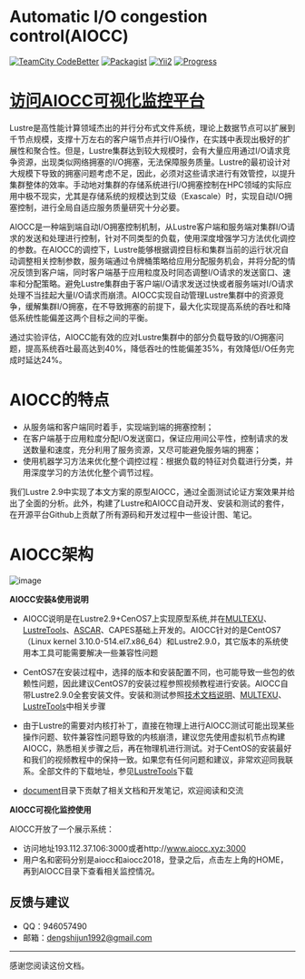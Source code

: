 Automatic I/O congestion control(AIOCC)
=========================
[![TeamCity CodeBetter](https://img.shields.io/teamcity/codebetter/bt428.svg?maxAge=2592000)]()
[![Packagist](https://img.shields.io/packagist/v/symfony/symfony.svg?maxAge=2592000)]()
[![Yii2](https://img.shields.io/badge/Powered_by-multexu_Framework-green.svg?style=flat)]()
[![Progress](http://progressed.io/bar/80?title=completed)]()


# [访问AIOCC可视化监控平台](http://www.aiocc.xyz:3000)

Lustre是高性能计算领域杰出的并行分布式文件系统，理论上数据节点可以扩展到千节点规模，支撑十万左右的客户端节点并行I/O操作，在实践中表现出极好的扩展性和聚合性。但是，Lustre集群达到较大规模时，会有大量应用通过I/O请求竞争资源，出现类似网络拥塞的I/O拥塞，无法保障服务质量。Lustre的最初设计对大规模下导致的拥塞问题考虑不足，因此，必须对这些请求进行有效管控，以提升集群整体的效率。手动地对集群的存储系统进行I/O拥塞控制在HPC领域的实际应用中极不现实，尤其是存储系统的规模达到艾级（Exascale）时，实现自动I/O拥塞控制，进行全局自适应服务质量研究十分必要。

AIOCC是一种端到端自动I/O拥塞控制机制，从Lustre客户端和服务端对集群I/O请求的发送和处理进行控制，针对不同类型的负载，使用深度增强学习方法优化调控的参数。在AIOCC的调控下，Lustre能够根据调控目标和集群当前的运行状况自动调整相关控制参数，服务端通过令牌桶策略给应用分配服务机会，并将分配的情况反馈到客户端，同时客户端基于应用粒度及时同态调整I/O请求的发送窗口、速率和分配策略。避免Lustre集群由于客户端I/O请求发送过快或者服务端对I/O请求处理不当挂起大量I/O请求而崩溃。AIOCC实现自动管理Lustre集群中的资源竞争，缓解集群I/O拥塞，在不导致拥塞的前提下，最大化实现提高系统的吞吐和降低系统性能偏差这两个目标之间的平衡。

通过实验评估，AIOCC能有效的应对Lustre集群中的部分负载导致的I/O拥塞问题，提高系统吞吐最高达到40%，降低吞吐的性能偏差35%，有效降低I/O任务完成时延达24%。

# AIOCC的特点

- 从服务端和客户端同时着手，实现端到端的拥塞控制；
- 在客户端基于应用粒度分配I/O发送窗口，保证应用间公平性，控制请求的发送数量和速度，充分利用了服务资源，又尽可能避免服务端的拥塞；
- 使用机器学习方法来优化整个调控过程：根据负载的特征对负载进行分类，并用深度学习的方法优化整个调节过程。

我们Lustre 2.9中实现了本文方案的原型AIOCC，通过全面测试论证方案效果并给出了全面的分析。此外，构建了Lustre和AIOCC自动开发、安装和测试的套件，在开源平台Github上贡献了所有源码和开发过程中一些设计图、笔记。

# AIOCC架构

![image](https://github.com/ShijunDeng/aiocc/blob/master/source/image/architecture_aiocc.png)

**AIOCC安装&使用说明**

- AIOCC说明是在Lustre2.9+CenOS7上实现原型系统,并在[MULTEXU](https://github.com/ShijunDeng/multexu)、[LustreTools](https://github.com/ShijunDeng/LustreTools)、[ASCAR](https://github.com/mlogic/ascar-lustre-sharp)、CAPES基础上开发的。AIOCC针对的是CentOS7（Linux kernel 3.10.0-514.el7.x86_64）和Lustre2.9.0，其它版本的系统使用本工具可能需要解决一些兼容性问题
- CentOS7在安装过程中，选择的版本和安装配置不同，也可能导致一些包的依赖性问题，因此建议CentOS7的安装过程参照视频教程进行安装。AIOCC自带Lustre2.9.0全套安装文件。安装和测试参照[技术文档说明](https://github.com/ShijunDeng/aiocc/tree/master/document)、[MULTEXU](https://github.com/ShijunDeng/multexu)、[LustreTools](https://github.com/ShijunDeng/LustreTools)中相关步骤

- 由于Lustre的需要对内核打补丁，直接在物理上进行AIOCC测试可能出现某些操作问题、软件兼容性问题导致的内核崩溃，建议您先使用虚拟机节点构建AIOCC，熟悉相关步骤之后，再在物理机进行测试。对于CentOS的安装最好和我们的视频教程中的保持一致。如果您有任何问题和建议，非常欢迎同我联系。全部文件的下载地址，参见[LustreTools](http://pan.baidu.com/s/1gfDkj7P)下载
- [document](https://github.com/ShijunDeng/aiocc/tree/master/document)目录下贡献了相关文档和开发笔记，欢迎阅读和交流


**AIOCC可视化监控使用**

AIOCC开放了一个展示系统：

- 访问地址193.112.37.106:3000或者http://www.aiocc.xyz:3000
- 用户名和密码分别是aiocc和aiocc2018，登录之后，点击左上角的HOME，再到AIOCC目录下查看相关监控情况。



## 反馈与建议
- QQ：946057490
- 邮箱：<dengshijun1992@gmail.com>

---------
感谢您阅读这份文档。